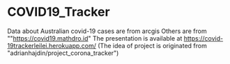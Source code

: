 # COVID19_Tracker
Data about Australian covid-19 cases are from arcgis
Others are from ""https://covid19.mathdro.id"
The presentation is available at https://covid-19trackerleilei.herokuapp.com/
(The idea of project is originated from "adrianhajdin/project_corona_tracker")
